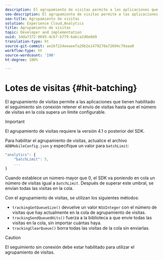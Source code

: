 ```yaml
---
description: El agrupamiento de visitas permite a las aplicaciones que tienen habilitado el seguimiento sin conexión retener el envío de visitas hasta que el número de visitas en la cola supera un límite configurable.
seo-description: El agrupamiento de visitas permite a las aplicaciones que tienen habilitado el seguimiento sin conexión retener el envío de visitas hasta que el número de visitas en la cola supera un límite configurable.
seo-title: Agrupamiento de visitas
solution: Experience Cloud,Analytics
title: Agrupamiento de visitas
topic: Developer and implementation
uuid: 3dda7372-0695-4cb7-b779-6abca2d6e0d9
translation-type: ht
source-git-commit: ae16f224eeaeefa29b2e1479270a72694c79aaa0
workflow-type: ht
source-wordcount: '190'
ht-degree: 100%

---
```



# Lotes de visitas {#hit-batching}

El agrupamiento de visitas permite a las aplicaciones que tienen habilitado el seguimiento sin conexión retener el envío de visitas hasta que el número de visitas en la cola supera un límite configurable.

>[!IMPORTANT]
>
>El agrupamiento de visitas requiere la versión 4.1 o posterior del SDK.

Para habilitar el agrupamiento de visitas, actualice el archivo `ADBMobileConfig.json` y especifique un valor para `batchLimit`:

```js
"analytics": {
    "batchLimit": 5,
    ...
}
```

Cuando establece un número mayor que 0, el SDK va poniendo en cola un número de visitas igual a *`batchLimit`*. Después de superar este umbral, se envían todas las visitas en la cola.

Con el agrupamiento de visitas, se utilizan los siguientes métodos:

* `trackingGetQueueSize()` devuelve un valor `NSUInteger` con el número de visitas que hay actualmente en la cola de agrupamiento de visitas.
* `trackingSendQueuedHits()` fuerza a la biblioteca a que envíe todas las visitas en la cola, sin importar cuántas haya.
* `trackingClearQueue()` borra todas las visitas de la cola sin enviarlas.

>[!CAUTION]
>
>El seguimiento sin conexión debe estar habilitado para utilizar el agrupamiento de visitas.

